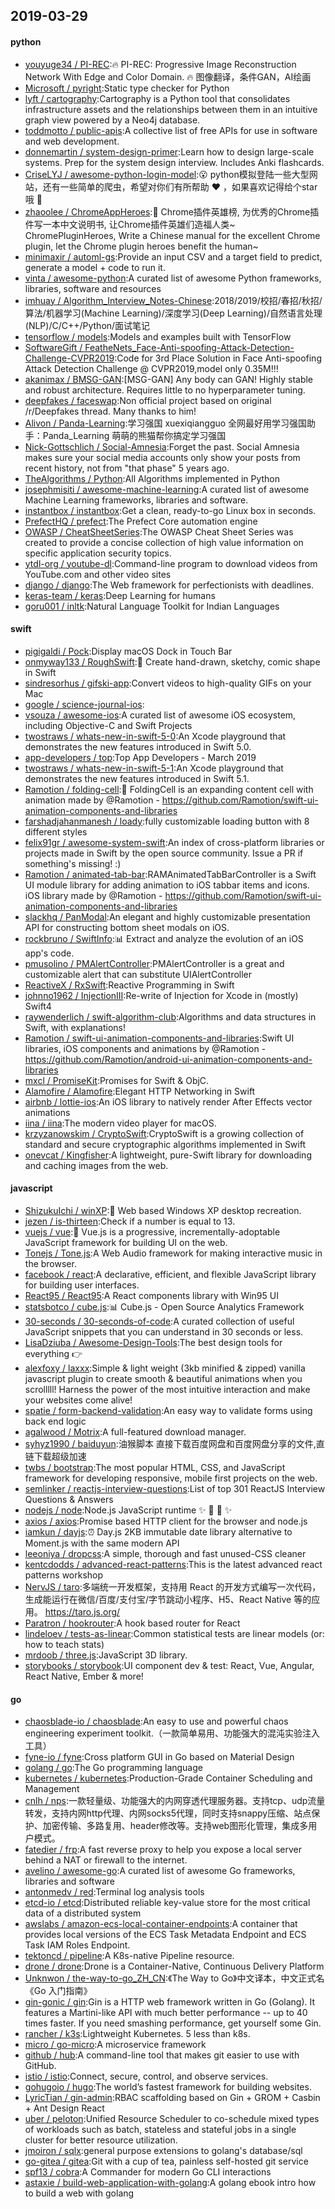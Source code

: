 ## 2019-03-29

#### python
* [youyuge34 / PI-REC](https://github.com/youyuge34/PI-REC):🔥
PI-REC: Progressive Image Reconstruction Network With Edge and Color Domain.
🔥
图像翻译，条件GAN，AI绘画
* [Microsoft / pyright](https://github.com/Microsoft/pyright):Static type checker for Python
* [lyft / cartography](https://github.com/lyft/cartography):Cartography is a Python tool that consolidates infrastructure assets and the relationships between them in an intuitive graph view powered by a Neo4j database.
* [toddmotto / public-apis](https://github.com/toddmotto/public-apis):A collective list of free APIs for use in software and web development.
* [donnemartin / system-design-primer](https://github.com/donnemartin/system-design-primer):Learn how to design large-scale systems. Prep for the system design interview. Includes Anki flashcards.
* [CriseLYJ / awesome-python-login-model](https://github.com/CriseLYJ/awesome-python-login-model):😮
python模拟登陆一些大型网站，还有一些简单的爬虫，希望对你们有所帮助
❤️
，如果喜欢记得给个star哦
🌟
* [zhaoolee / ChromeAppHeroes](https://github.com/zhaoolee/ChromeAppHeroes):🌈
Chrome插件英雄榜, 为优秀的Chrome插件写一本中文说明书, 让Chrome插件英雄们造福人类~ ChromePluginHeroes, Write a Chinese manual for the excellent Chrome plugin, let the Chrome plugin heroes benefit the human~
* [minimaxir / automl-gs](https://github.com/minimaxir/automl-gs):Provide an input CSV and a target field to predict, generate a model + code to run it.
* [vinta / awesome-python](https://github.com/vinta/awesome-python):A curated list of awesome Python frameworks, libraries, software and resources
* [imhuay / Algorithm_Interview_Notes-Chinese](https://github.com/imhuay/Algorithm_Interview_Notes-Chinese):2018/2019/校招/春招/秋招/算法/机器学习(Machine Learning)/深度学习(Deep Learning)/自然语言处理(NLP)/C/C++/Python/面试笔记
* [tensorflow / models](https://github.com/tensorflow/models):Models and examples built with TensorFlow
* [SoftwareGift / FeatheNets_Face-Anti-spoofing-Attack-Detection-Challenge-CVPR2019](https://github.com/SoftwareGift/FeatheNets_Face-Anti-spoofing-Attack-Detection-Challenge-CVPR2019):Code for 3rd Place Solution in Face Anti-spoofing Attack Detection Challenge @ CVPR2019,model only 0.35M!!!
* [akanimax / BMSG-GAN](https://github.com/akanimax/BMSG-GAN):[MSG-GAN] Any body can GAN! Highly stable and robust architecture. Requires little to no hyperparameter tuning.
* [deepfakes / faceswap](https://github.com/deepfakes/faceswap):Non official project based on original /r/Deepfakes thread. Many thanks to him!
* [Alivon / Panda-Learning](https://github.com/Alivon/Panda-Learning):学习强国 xuexiqiangguo 全网最好用学习强国助手：Panda_Learning 萌萌的熊猫帮你搞定学习强国
* [Nick-Gottschlich / Social-Amnesia](https://github.com/Nick-Gottschlich/Social-Amnesia):Forget the past. Social Amnesia makes sure your social media accounts only show your posts from recent history, not from "that phase" 5 years ago.
* [TheAlgorithms / Python](https://github.com/TheAlgorithms/Python):All Algorithms implemented in Python
* [josephmisiti / awesome-machine-learning](https://github.com/josephmisiti/awesome-machine-learning):A curated list of awesome Machine Learning frameworks, libraries and software.
* [instantbox / instantbox](https://github.com/instantbox/instantbox):Get a clean, ready-to-go Linux box in seconds.
* [PrefectHQ / prefect](https://github.com/PrefectHQ/prefect):The Prefect Core automation engine
* [OWASP / CheatSheetSeries](https://github.com/OWASP/CheatSheetSeries):The OWASP Cheat Sheet Series was created to provide a concise collection of high value information on specific application security topics.
* [ytdl-org / youtube-dl](https://github.com/ytdl-org/youtube-dl):Command-line program to download videos from YouTube.com and other video sites
* [django / django](https://github.com/django/django):The Web framework for perfectionists with deadlines.
* [keras-team / keras](https://github.com/keras-team/keras):Deep Learning for humans
* [goru001 / inltk](https://github.com/goru001/inltk):Natural Language Toolkit for Indian Languages

#### swift
* [pigigaldi / Pock](https://github.com/pigigaldi/Pock):Display macOS Dock in Touch Bar
* [onmyway133 / RoughSwift](https://github.com/onmyway133/RoughSwift):🎃
Create hand-drawn, sketchy, comic shape in Swift
* [sindresorhus / gifski-app](https://github.com/sindresorhus/gifski-app):Convert videos to high-quality GIFs on your Mac
* [google / science-journal-ios](https://github.com/google/science-journal-ios):
* [vsouza / awesome-ios](https://github.com/vsouza/awesome-ios):A curated list of awesome iOS ecosystem, including Objective-C and Swift Projects
* [twostraws / whats-new-in-swift-5-0](https://github.com/twostraws/whats-new-in-swift-5-0):An Xcode playground that demonstrates the new features introduced in Swift 5.0.
* [app-developers / top](https://github.com/app-developers/top):Top App Developers - March 2019
* [twostraws / whats-new-in-swift-5-1](https://github.com/twostraws/whats-new-in-swift-5-1):An Xcode playground that demonstrates the new features introduced in Swift 5.1.
* [Ramotion / folding-cell](https://github.com/Ramotion/folding-cell):📃
FoldingCell is an expanding content cell with animation made by @Ramotion - https://github.com/Ramotion/swift-ui-animation-components-and-libraries
* [farshadjahanmanesh / loady](https://github.com/farshadjahanmanesh/loady):fully customizable loading button with 8 different styles
* [felix91gr / awesome-system-swift](https://github.com/felix91gr/awesome-system-swift):An index of cross-platform libraries or projects made in Swift by the open source community. Issue a PR if something's missing! :)
* [Ramotion / animated-tab-bar](https://github.com/Ramotion/animated-tab-bar):RAMAnimatedTabBarController is a Swift UI module library for adding animation to iOS tabbar items and icons. iOS library made by @Ramotion - https://github.com/Ramotion/swift-ui-animation-components-and-libraries
* [slackhq / PanModal](https://github.com/slackhq/PanModal):An elegant and highly customizable presentation API for constructing bottom sheet modals on iOS.
* [rockbruno / SwiftInfo](https://github.com/rockbruno/SwiftInfo):📊
Extract and analyze the evolution of an iOS app's code.
* [pmusolino / PMAlertController](https://github.com/pmusolino/PMAlertController):PMAlertController is a great and customizable alert that can substitute UIAlertController
* [ReactiveX / RxSwift](https://github.com/ReactiveX/RxSwift):Reactive Programming in Swift
* [johnno1962 / InjectionIII](https://github.com/johnno1962/InjectionIII):Re-write of Injection for Xcode in (mostly) Swift4
* [raywenderlich / swift-algorithm-club](https://github.com/raywenderlich/swift-algorithm-club):Algorithms and data structures in Swift, with explanations!
* [Ramotion / swift-ui-animation-components-and-libraries](https://github.com/Ramotion/swift-ui-animation-components-and-libraries):Swift UI libraries, iOS components and animations by @Ramotion - https://github.com/Ramotion/android-ui-animation-components-and-libraries
* [mxcl / PromiseKit](https://github.com/mxcl/PromiseKit):Promises for Swift & ObjC.
* [Alamofire / Alamofire](https://github.com/Alamofire/Alamofire):Elegant HTTP Networking in Swift
* [airbnb / lottie-ios](https://github.com/airbnb/lottie-ios):An iOS library to natively render After Effects vector animations
* [iina / iina](https://github.com/iina/iina):The modern video player for macOS.
* [krzyzanowskim / CryptoSwift](https://github.com/krzyzanowskim/CryptoSwift):CryptoSwift is a growing collection of standard and secure cryptographic algorithms implemented in Swift
* [onevcat / Kingfisher](https://github.com/onevcat/Kingfisher):A lightweight, pure-Swift library for downloading and caching images from the web.

#### javascript
* [ShizukuIchi / winXP](https://github.com/ShizukuIchi/winXP):🏁
Web based Windows XP desktop recreation.
* [jezen / is-thirteen](https://github.com/jezen/is-thirteen):Check if a number is equal to 13.
* [vuejs / vue](https://github.com/vuejs/vue):🖖
Vue.js is a progressive, incrementally-adoptable JavaScript framework for building UI on the web.
* [Tonejs / Tone.js](https://github.com/Tonejs/Tone.js):A Web Audio framework for making interactive music in the browser.
* [facebook / react](https://github.com/facebook/react):A declarative, efficient, and flexible JavaScript library for building user interfaces.
* [React95 / React95](https://github.com/React95/React95):A React components library with Win95 UI
* [statsbotco / cube.js](https://github.com/statsbotco/cube.js):📊
Cube.js - Open Source Analytics Framework
* [30-seconds / 30-seconds-of-code](https://github.com/30-seconds/30-seconds-of-code):A curated collection of useful JavaScript snippets that you can understand in 30 seconds or less.
* [LisaDziuba / Awesome-Design-Tools](https://github.com/LisaDziuba/Awesome-Design-Tools):The best design tools for everything
👉
* [alexfoxy / laxxx](https://github.com/alexfoxy/laxxx):Simple & light weight (3kb minified & zipped) vanilla javascript plugin to create smooth & beautiful animations when you scrolllll! Harness the power of the most intuitive interaction and make your websites come alive!
* [spatie / form-backend-validation](https://github.com/spatie/form-backend-validation):An easy way to validate forms using back end logic
* [agalwood / Motrix](https://github.com/agalwood/Motrix):A full-featured download manager.
* [syhyz1990 / baiduyun](https://github.com/syhyz1990/baiduyun):油猴脚本 直接下载百度网盘和百度网盘分享的文件,直链下载超级加速
* [twbs / bootstrap](https://github.com/twbs/bootstrap):The most popular HTML, CSS, and JavaScript framework for developing responsive, mobile first projects on the web.
* [semlinker / reactjs-interview-questions](https://github.com/semlinker/reactjs-interview-questions):List of top 301 ReactJS Interview Questions & Answers
* [nodejs / node](https://github.com/nodejs/node):Node.js JavaScript runtime
✨
🐢
🚀
✨
* [axios / axios](https://github.com/axios/axios):Promise based HTTP client for the browser and node.js
* [iamkun / dayjs](https://github.com/iamkun/dayjs):⏰
Day.js 2KB immutable date library alternative to Moment.js with the same modern API
* [leeoniya / dropcss](https://github.com/leeoniya/dropcss):A simple, thorough and fast unused-CSS cleaner
* [kentcdodds / advanced-react-patterns](https://github.com/kentcdodds/advanced-react-patterns):This is the latest advanced react patterns workshop
* [NervJS / taro](https://github.com/NervJS/taro):多端统一开发框架，支持用 React 的开发方式编写一次代码，生成能运行在微信/百度/支付宝/字节跳动小程序、H5、React Native 等的应用。 https://taro.js.org/
* [Paratron / hookrouter](https://github.com/Paratron/hookrouter):A hook based router for React
* [lindeloev / tests-as-linear](https://github.com/lindeloev/tests-as-linear):Common statistical tests are linear models (or: how to teach stats)
* [mrdoob / three.js](https://github.com/mrdoob/three.js):JavaScript 3D library.
* [storybooks / storybook](https://github.com/storybooks/storybook):UI component dev & test: React, Vue, Angular, React Native, Ember & more!

#### go
* [chaosblade-io / chaosblade](https://github.com/chaosblade-io/chaosblade):An easy to use and powerful chaos engineering experiment toolkit.（一款简单易用、功能强大的混沌实验注入工具）
* [fyne-io / fyne](https://github.com/fyne-io/fyne):Cross platform GUI in Go based on Material Design
* [golang / go](https://github.com/golang/go):The Go programming language
* [kubernetes / kubernetes](https://github.com/kubernetes/kubernetes):Production-Grade Container Scheduling and Management
* [cnlh / nps](https://github.com/cnlh/nps):一款轻量级、功能强大的内网穿透代理服务器。支持tcp、udp流量转发，支持内网http代理、内网socks5代理，同时支持snappy压缩、站点保护、加密传输、多路复用、header修改等。支持web图形化管理，集成多用户模式。
* [fatedier / frp](https://github.com/fatedier/frp):A fast reverse proxy to help you expose a local server behind a NAT or firewall to the internet.
* [avelino / awesome-go](https://github.com/avelino/awesome-go):A curated list of awesome Go frameworks, libraries and software
* [antonmedv / red](https://github.com/antonmedv/red):Terminal log analysis tools
* [etcd-io / etcd](https://github.com/etcd-io/etcd):Distributed reliable key-value store for the most critical data of a distributed system
* [awslabs / amazon-ecs-local-container-endpoints](https://github.com/awslabs/amazon-ecs-local-container-endpoints):A container that provides local versions of the ECS Task Metadata Endpoint and ECS Task IAM Roles Endpoint.
* [tektoncd / pipeline](https://github.com/tektoncd/pipeline):A K8s-native Pipeline resource.
* [drone / drone](https://github.com/drone/drone):Drone is a Container-Native, Continuous Delivery Platform
* [Unknwon / the-way-to-go_ZH_CN](https://github.com/Unknwon/the-way-to-go_ZH_CN):《The Way to Go》中文译本，中文正式名《Go 入门指南》
* [gin-gonic / gin](https://github.com/gin-gonic/gin):Gin is a HTTP web framework written in Go (Golang). It features a Martini-like API with much better performance -- up to 40 times faster. If you need smashing performance, get yourself some Gin.
* [rancher / k3s](https://github.com/rancher/k3s):Lightweight Kubernetes. 5 less than k8s.
* [micro / go-micro](https://github.com/micro/go-micro):A microservice framework
* [github / hub](https://github.com/github/hub):A command-line tool that makes git easier to use with GitHub.
* [istio / istio](https://github.com/istio/istio):Connect, secure, control, and observe services.
* [gohugoio / hugo](https://github.com/gohugoio/hugo):The world’s fastest framework for building websites.
* [LyricTian / gin-admin](https://github.com/LyricTian/gin-admin):RBAC scaffolding based on Gin + GROM + Casbin + Ant Design React
* [uber / peloton](https://github.com/uber/peloton):Unified Resource Scheduler to co-schedule mixed types of workloads such as batch, stateless and stateful jobs in a single cluster for better resource utilization.
* [jmoiron / sqlx](https://github.com/jmoiron/sqlx):general purpose extensions to golang's database/sql
* [go-gitea / gitea](https://github.com/go-gitea/gitea):Git with a cup of tea, painless self-hosted git service
* [spf13 / cobra](https://github.com/spf13/cobra):A Commander for modern Go CLI interactions
* [astaxie / build-web-application-with-golang](https://github.com/astaxie/build-web-application-with-golang):A golang ebook intro how to build a web with golang
